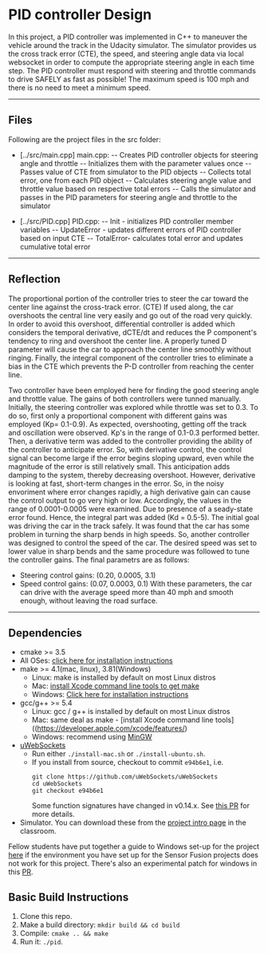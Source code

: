 # PID controller Design
In this project, a PID controller was implemented in C++ to maneuver the vehicle around the track in the Udacity simulator. The simulator provides us the cross track error (CTE), the speed, and steering angle data via local websocket in order to compute the appropriate steering angle in each time step. The PID controller must respond with steering and throttle commands to drive SAFELY as fast as possible! The maximum speed is 100 mph and there is no need to meet a minimum speed.

---

## Files
Following are the project files in the src folder:
- [../src/main.cpp] main.cpp: 
-- Creates PID controller objects for steering angle and throttle
-- Initializes them with the parameter values once
-- Passes value of CTE from simulator to the PID objects
-- Collects total error, one from each PID object
-- Calculates steering angle value and throttle value based on respective total errors
-- Calls the simulator and passes in the PID parameters for steering angle and throttle to the simulator

- [../src/PID.cpp] PID.cpp:
-- Init - initializes PID controller member variables
-- UpdateError - updates different errors of PID controller based on input CTE
-- TotalError- calculates total error and updates cumulative total error

---
## Reflection
The proportional portion of the controller tries to steer the car toward the center line against the cross-track error. (CTE) If used along, the car overshoots the central line very easily and go out of the road very quickly. 
In order to avoid this overshoot, differential controller is added which considers the temporal derivative, dCTE/dt and reduces the P component's tendency to ring and overshoot the center line. A properly tuned D parameter will cause the car to approach the center line smoothly without ringing.
Finally, the integral component of the controller tries to eliminate a bias in the CTE which prevents the P-D controller from reaching the center line. 

Two controller have been employed here for finding the good steering angle and throttle value. 
The gains of both controllers were tunned manually. Initially, the steering controller was explored while throttle was set to 0.3. To do so, first only a proportional component with different gains was employed (Kp= 0.1-0.9). As expected, overshooting, getting off the track and oscillation were observed. Kp's in the range of 0.1-0.3 performed better. 
Then, a derivative term was added to the controller providing the ability of the controller to anticipate error. So, with derivative control, the control signal can become large if the error begins sloping upward, even while the magnitude of the error is still relatively small. This anticipation adds damping to the system, thereby decreasing overshoot. However, derivative is looking at fast, short-term changes in the error. So, in the noisy envoriment where error changes rapidly, a high derivative gain can cause the control output to go very high or low. Accordingly, the values in the range of 0.0001-0.0005 were examined. 
Due to presence of a seady-state error found. Hence, the integral part was added (Kd = 0.5-5). 
The initial goal was driving the car in the track safely. It was found that the car has some problem in turning the sharp bends in high speeds. So, another controller was designed to control the speed of the car. The desired speed was set to lower value in sharp bends and the same procedure was followed to tune the controller gains. 
The final parametrs are as follows: 
- Steering control gains: (0.20, 0.0005, 3.1)
- Speed control gains: (0.07, 0.0003, 0.1)
With these parameters, the car can drive with the average speed more than 40 mph and smooth enough, without leaving the road surface.


--------------
## Dependencies

* cmake >= 3.5
 * All OSes: [click here for installation instructions](https://cmake.org/install/)
* make >= 4.1(mac, linux), 3.81(Windows)
  * Linux: make is installed by default on most Linux distros
  * Mac: [install Xcode command line tools to get make](https://developer.apple.com/xcode/features/)
  * Windows: [Click here for installation instructions](http://gnuwin32.sourceforge.net/packages/make.htm)
* gcc/g++ >= 5.4
  * Linux: gcc / g++ is installed by default on most Linux distros
  * Mac: same deal as make - [install Xcode command line tools]((https://developer.apple.com/xcode/features/)
  * Windows: recommend using [MinGW](http://www.mingw.org/)
* [uWebSockets](https://github.com/uWebSockets/uWebSockets)
  * Run either `./install-mac.sh` or `./install-ubuntu.sh`.
  * If you install from source, checkout to commit `e94b6e1`, i.e.
    ```
    git clone https://github.com/uWebSockets/uWebSockets 
    cd uWebSockets
    git checkout e94b6e1
    ```
    Some function signatures have changed in v0.14.x. See [this PR](https://github.com/udacity/CarND-MPC-Project/pull/3) for more details.
* Simulator. You can download these from the [project intro page](https://github.com/udacity/self-driving-car-sim/releases) in the classroom.

Fellow students have put together a guide to Windows set-up for the project [here](https://s3-us-west-1.amazonaws.com/udacity-selfdrivingcar/files/Kidnapped_Vehicle_Windows_Setup.pdf) if the environment you have set up for the Sensor Fusion projects does not work for this project. There's also an experimental patch for windows in this [PR](https://github.com/udacity/CarND-PID-Control-Project/pull/3).

## Basic Build Instructions

1. Clone this repo.
2. Make a build directory: `mkdir build && cd build`
3. Compile: `cmake .. && make`
4. Run it: `./pid`. 




